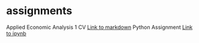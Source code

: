 # assignments
Applied Economic Analysis 1
CV
[Link to markdown](https://github.com/ThomasBarks/assignments/blob/master/CV.md)
Python Assignment 
[Link to ipynb](https://github.com/ThomasBarks/assignments/blob/master/Python%20AE1.ipynb)
